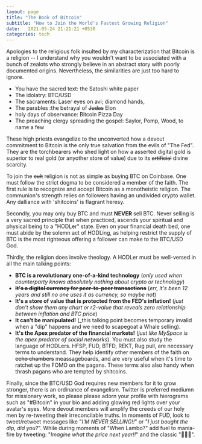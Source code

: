 ```yaml
---
layout: page
title: "The Book of Bitcoin"
subtitle: "How to Join the World's Fastest Growing Religion"
date:   2021-05-24 21:21:21 +0530
categories: tech
---
```


Apologies to the religious folk insulted by my characterization that Bitcoin is a religion -- I understand why you wouldn't
want to be associated with a bunch of zealots who strongly believe in an abstract story with poorly documented origins. Nevertheless, the similarities are just too hard to ignore. 
- You have the sacred text: the Satoshi white paper
- The idolatry: BTC/USD
- The sacraments: Laser eyes on avi; diamond hands, 
- The parables :the betrayal of ~~Judas~~ Elon
-  holy days of observance: Bitcoin Pizza Day 
-  The preaching clergy spreading the gospel: Saylor, Pomp, Wood, to name a few

These high priests evangelize to the unconverted how a devout commitment to Bitcoin is the only true salvation from the evils of "The Fed".  
They are the torchbearers who shed light on how a asserted digital gold is superior to real gold (or anyother store of value) due to its ~~artificial~~ divine scarcity.  

To join the ~~cult~~ religion is not as simple as buying BTC on Coinbase. One must follow the strict dogma to be considered a member of the faith.
The first rule is to recognize and accept Bitcoin as a monotheistic religion.
The communion's strength relies on followers having an undivided crypto wallet. Any dalliance with 'shitcoins' is flagrant heresy.  

Secondly, you may only buy BTC and must __NEVER__ sell BTC. Never selling is a very sacred principle that when practiced, ascends your spiritual and physical being to a "HODLer" state. 
Even on your financial death bed, one must abide by the solemn act of HODLing, as helping restrict the supply of BTC is the most righteous offering a follower can make to the BTC/USD God.  

Thirdly, the religion does involve theology. A HODLer must be well-versed in all the main talking points:
-  __BTC is a revolutionary one-of-a-kind technology__ (_only used when counterparty knows absolutely nothing about crypto or technology_) 
- __~~It's a digital currency for peer-to-peer transactions~~__ (_err, it's been 12 years and still no one uses it as currency, so maybe not_)  
- __It's a store of value that is protected from the FED's inflation!__ (_just don't show them any chart or r2-value that reveals zero relationship between inflation and BTC price_)
- __It can't be manipulated!__ (_this talking point becomes temporary invalid when a "dip" happens and we need to scapegoat a Whale selling). 
- __It's the Apex predator of the financial markets!__ (_just like MySpace is the apex predator of social networks_).
You must also study the language of HODLers. HFSP, FUD, BTFD, REKT, Rug pull, are necessary terms to understand. They help identify other members of the faith on ~~echo chambers~~ meassageboards, and are very useful when it's time to ratchet up the FOMO on the pagans. These terms also also handy when thrash pagans who are tempted by shitcoins.

Finally, since the BTC/USD God requires new members for it to grow stronger, there is an ordinance of evangelism. Twitter is preferred mediumn for missionary work, 
so please please adorn your profile with hierograms such as "#Bitcoin" in your bio and adding glowing red lights over your avatar's eyes.
More devout members will amplify the creeds of our holy men by re-tweeting their irreconcilable truths.  In moments of FUD, look to tweet/retweet messages like 
"_I'M NEVER SELLING!!_" or "_I just bought the dip, did you?_". While during moments of "When Lambo?" add fuel to mania-fire by tweeting: 
"_Imagine what the price next year!!_" and the classic "🚀🚀🚀".
